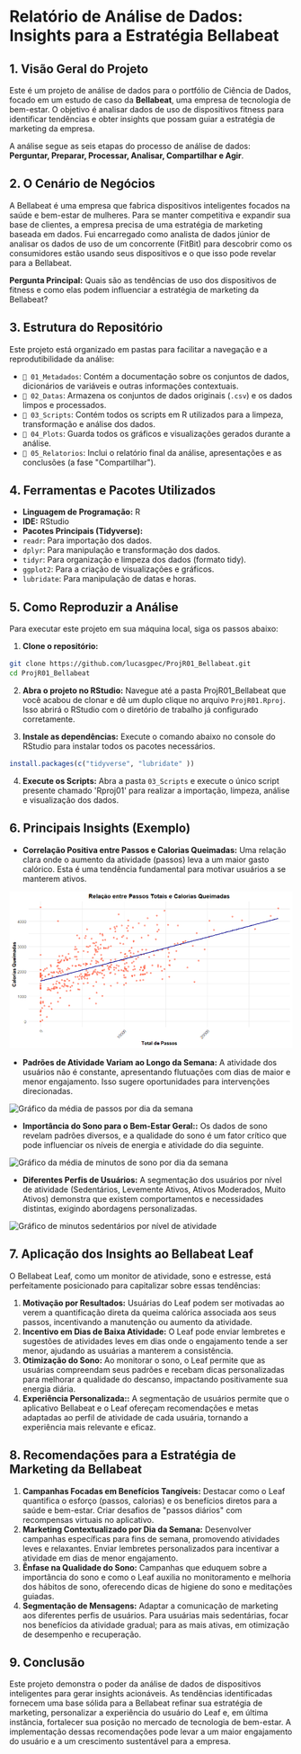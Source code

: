 # Relatório de Análise de Dados: Insights para a Estratégia Bellabeat

## 1. Visão Geral do Projeto
  
Este é um projeto de análise de dados para o portfólio de Ciência de Dados, focado em um estudo de caso da **Bellabeat**, uma empresa de tecnologia de bem-estar. O objetivo é analisar dados de uso de dispositivos fitness para identificar tendências e obter insights que possam guiar a estratégia de marketing da empresa.

A análise segue as seis etapas do processo de análise de dados: **Perguntar, Preparar, Processar, Analisar, Compartilhar e Agir**.

## 2. O Cenário de Negócios

A Bellabeat é uma empresa que fabrica dispositivos inteligentes focados na saúde e bem-estar de mulheres. Para se manter competitiva e expandir sua base de clientes, a empresa precisa de uma estratégia de marketing baseada em dados. Fui encarregado como analista de dados júnior de analisar os dados de uso de um concorrente (FitBit) para descobrir como os consumidores estão usando seus dispositivos e o que isso pode revelar para a Bellabeat.

**Pergunta Principal:** Quais são as tendências de uso dos dispositivos de fitness e como elas podem influenciar a estratégia de marketing da Bellabeat?
  
## 3. Estrutura do Repositório
  
Este projeto está organizado em pastas para facilitar a navegação e a reprodutibilidade da análise:
  
-   `📁 01_Metadados`: Contém a documentação sobre os conjuntos de dados, dicionários de variáveis e outras informações contextuais.
-   `📁 02_Datas`: Armazena os conjuntos de dados originais (`.csv`) e os dados limpos e processados.
-   `📁 03_Scripts`: Contém todos os scripts em R utilizados para a limpeza, transformação e análise dos dados.
-   `📁 04_Plots`: Guarda todos os gráficos e visualizações gerados durante a análise.
-   `📁 05_Relatorios`: Inclui o relatório final da análise, apresentações e as conclusões (a fase "Compartilhar").

## 4. Ferramentas e Pacotes Utilizados

-   **Linguagem de Programação:** R
-   **IDE:** RStudio
-   **Pacotes Principais (Tidyverse):**
-   `readr`: Para importação dos dados.
-   `dplyr`: Para manipulação e transformação dos dados.
-   `tidyr`: Para organização e limpeza dos dados (formato tidy).
-   `ggplot2`: Para a criação de visualizações e gráficos.
-   `lubridate`: Para manipulação de datas e horas.

## 5. Como Reproduzir a Análise

Para executar este projeto em sua máquina local, siga os passos abaixo:
  
1.  **Clone o repositório:**
  ```bash
git clone https://github.com/lucasgpec/ProjR01_Bellabeat.git
cd ProjR01_Bellabeat
```

2.  **Abra o projeto no RStudio:**
  Navegue até a pasta ProjR01_Bellabeat que você acabou de clonar e dê um duplo clique no arquivo `ProjR01.Rproj`. Isso abrirá o RStudio com o diretório de trabalho já configurado corretamente.

3.  **Instale as dependências:**
  Execute o comando abaixo no console do RStudio para instalar todos os pacotes necessários.
```r
install.packages(c("tidyverse", "lubridate" ))
```

4.  **Execute os Scripts:**
  Abra a pasta `03_Scripts` e execute o único script presente chamado 'Rproj01' para realizar a importação, limpeza, análise e visualização dos dados.

## 6. Principais Insights (Exemplo)

-   **Correlação Positiva entre Passos e Calorias Queimadas:** Uma relação clara onde o aumento da atividade (passos) leva a um maior gasto calórico. Esta é uma tendência fundamental para motivar usuários a se manterem ativos.

![Gráfico de Passos vs Calorias](./04_Plots/Passos%20x%20Calorias%20queimadas.png)

-   **Padrões de Atividade Variam ao Longo da Semana:** A atividade dos usuários não é constante, apresentando flutuações com dias de maior e menor engajamento. Isso sugere oportunidades para intervenções direcionadas.

![Gráfico da média de passos por dia da semana](./04_Plots/M%C3%A9dia%20de%20passos%20por%20dia%20da%20semana.png)

-   **Importância do Sono para o Bem-Estar Geral::** Os dados de sono revelam padrões diversos, e a qualidade do sono é um fator crítico que pode influenciar os níveis de energia e atividade do dia seguinte.

![Gráfico da média de minutos de sono por dia da semana](./04_Plots/M%C3%A9dia%20de%20minutos%20de%20sono%20por%20dia%20da%20semana.png)

-   **Diferentes Perfis de Usuários:** A segmentação dos usuários por nível de atividade (Sedentários, Levemente Ativos, Ativos Moderados, Muito Ativos) demonstra que existem comportamentos e necessidades distintas, exigindo abordagens personalizadas.

![Gráfico de minutos sedentários por nível de atividade](./04_Plots/Minutos%20sedent%C3%A1rios%20por%20n%C3%ADvel%20de%20atividade%20do%20usu%C3%A1rio.png)

## 7. Aplicação dos Insights ao Bellabeat Leaf

O Bellabeat Leaf, como um monitor de atividade, sono e estresse, está perfeitamente posicionado para capitalizar sobre essas tendências:

1.  **Motivação por Resultados:** Usuárias do Leaf podem ser motivadas ao verem a quantificação direta da queima calórica associada aos seus passos, incentivando a manutenção ou aumento da atividade.
2.  **Incentivo em Dias de Baixa Atividade:** O Leaf pode enviar lembretes e sugestões de atividades leves em dias onde o engajamento tende a ser menor, ajudando as usuárias a manterem a consistência.
3.  **Otimização do Sono:** Ao monitorar o sono, o Leaf permite que as usuárias compreendam seus padrões e recebam dicas personalizadas para melhorar a qualidade do descanso, impactando positivamente sua energia diária.
4.  **Experiência Personalizada::** A segmentação de usuários permite que o aplicativo Bellabeat e o Leaf ofereçam recomendações e metas adaptadas ao perfil de atividade de cada usuária, tornando a experiência mais relevante e eficaz.

## 8. Recomendações para a Estratégia de Marketing da Bellabeat

1. **Campanhas Focadas em Benefícios Tangíveis:** Destacar como o Leaf quantifica o esforço (passos, calorias) e os benefícios diretos para a saúde e bem-estar. Criar desafios de "passos diários" com recompensas virtuais no aplicativo.
2. **Marketing Contextualizado por Dia da Semana:** Desenvolver campanhas específicas para fins de semana, promovendo atividades leves e relaxantes. Enviar lembretes personalizados para incentivar a atividade em dias de menor engajamento.
3. **Ênfase na Qualidade do Sono:** Campanhas que eduquem sobre a importância do sono e como o Leaf auxilia no monitoramento e melhoria dos hábitos de sono, oferecendo dicas de higiene do sono e meditações guiadas.
4. **Segmentação de Mensagens:** Adaptar a comunicação de marketing aos diferentes perfis de usuários. Para usuárias mais sedentárias, focar nos benefícios da atividade gradual; para as mais ativas, em otimização de desempenho e recuperação.

## 9. Conclusão

Este projeto demonstra o poder da análise de dados de dispositivos inteligentes para gerar insights acionáveis. As tendências identificadas fornecem uma base sólida para a Bellabeat refinar sua estratégia de marketing, personalizar a experiência do usuário do Leaf e, em última instância, fortalecer sua posição no mercado de tecnologia de bem-estar. A implementação dessas recomendações pode levar a um maior engajamento do usuário e a um crescimento sustentável para a empresa.



















